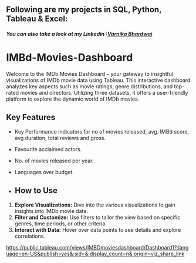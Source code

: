 ## Following are my projects in SQL, Python, Tableau & Excel: <br />
#### *You can also take a look at my Linkedin :[Varnika Bhardwaj](www.linkedin.com/in/varnika-bhardwaj07/)* <br />



# IMBd-Movies-Dashboard
Welcome to the IMDb Movies Dashboard – your gateway to insightful visualizations of IMDb movie data using Tableau. This interactive dashboard analyzes key aspects such as movie ratings, genre distributions, and top-rated movies and directors. Utilizing three datasets, it offers a user-friendly platform to explore the dynamic world of IMDb movies.

## Key Features
- Key Performance indicators for no of movies released, avg. IMBd score, avg duration, total reviews and gross.
- Favourite acclaimed actors.
- No. of movies released per year.
- Languages over budget.

- ## How to Use
1. **Explore Visualizations:** Dive into the various visualizations to gain insights into IMDb movie data.
2. **Filter and Customize:** Use filters to tailor the view based on specific genres, time periods, or other criteria.
3. **Interact with Data:** Hover over data points to see details and explore correlations.

https://public.tableau.com/views/IMBDmoviesdashboard/Dashboard1?:language=en-US&publish=yes&:sid=&:display_count=n&:origin=viz_share_link
